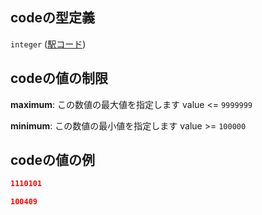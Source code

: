 ## codeの型定義

`integer` ([駅コード](data-properties-路線リスト-items-properties-station_list-items-properties-駅コード.md))

## codeの値の制限

**maximum**: この数値の最大値を指定します value <= `9999999`

**minimum**: この数値の最小値を指定します value >= `100000`

## codeの値の例

```json
1110101
```

```json
100409
```
